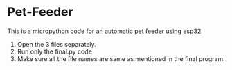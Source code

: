 # Pet-Feeder
This is a micropython code for an automatic pet feeder using esp32
1) Open the 3 files separately.
2) Run only the final.py code
3) Make sure all the file names are same as mentioned in the final program.
